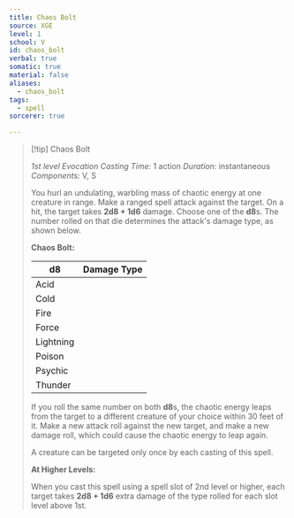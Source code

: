 ```yaml
---
title: Chaos Bolt
source: XGE
level: 1
school: V
id: chaos_bolt
verbal: true
somatic: true
material: false
aliases:
  - chaos_bolt
tags:
  - spell
sorcerer: true

---
```

>[!tip] Chaos Bolt
>
> *1st level Evocation*
> *Casting Time:* 1 action
> *Duration:* instantaneous
> *Components:* V, S
>
>You hurl an undulating, warbling mass of chaotic energy at one creature in range. Make a ranged spell attack against the target. On a hit, the target takes **2d8 + 1d6** damage. Choose one of the **d8**s. The number rolled on that die determines the attack's damage type, as shown below.
>
>**Chaos Bolt:**
>
>| **d8** | Damage Type |
>|---|---|
>| Acid |
>| Cold |
>| Fire |
>| Force |
>| Lightning |
>| Poison |
>| Psychic |
>| Thunder |
>
>If you roll the same number on both **d8**s, the chaotic energy leaps from the target to a different creature of your choice within 30 feet of it. Make a new attack roll against the new target, and make a new damage roll, which could cause the chaotic energy to leap again.
>
>A creature can be targeted only once by each casting of this spell.
>
>**At Higher Levels:**
>
>When you cast this spell using a spell slot of 2nd level or higher, each target takes **2d8 + 1d6** extra damage of the type rolled for each slot level above 1st.
>

